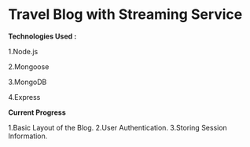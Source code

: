 # Travel Blog with Streaming Service

**Technologies Used :**

1.Node.js

2.Mongoose

3.MongoDB

4.Express

**Current Progress**

1.Basic Layout of the Blog.
2.User Authentication.
3.Storing Session Information.
